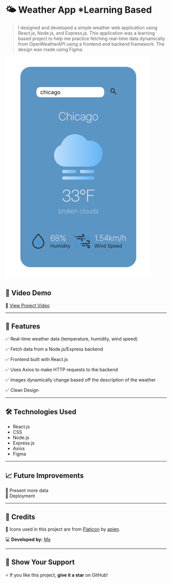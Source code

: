 # 🌤️ Weather App *Learning Based 

> I designed and developed a simple weather web application using React.js, Node.js, and Express.js. This application was a learning based project to help me practice fetching real-time data dynamically from OpenWeatherAPI using a frontend and backend framework.
> The design was made using Figma.

![Weather App](Weather-app.png)  

## 🚀 Video Demo  
🔗 [View Project Video](https://app.screencastify.com/v3/watch/Q3EO49pnQQXPrlwu8z5v)

---

## 📌 Features  
✅ Real-time weather data (temperature, humidity, wind speed)

✅ Fetch data from a Node.js/Express backend 

✅ Frontend built with React.js

✅ Uses Axios to make HTTP requests to the backend 

✅ Images dynamically change based off the description of the weather

✅ Clean Design  

---

## 🛠️ Technologies Used  
- React.js  
- CSS
- Node.js
- Express.js
- Axios 
- Figma  

---

## 📈 Future Improvements  
🔹 Present more data  
🔹 Deployment

---

## 📄 Credits  
🎨 Icons used in this project are from [Flaticon](https://www.flaticon.com/) by [apien](https://www.flaticon.com/authors/apien).

💻 **Developed by:** [Me](https://github.com/lexp2204)  

---

## 🌟 Show Your Support  
⭐ If you like this project, **give it a star** on GitHub!  

